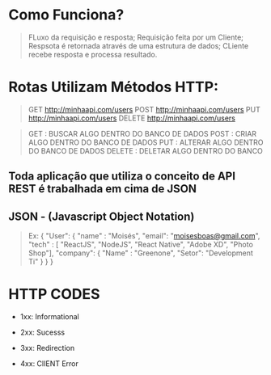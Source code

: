 # Como Funciona?

> FLuxo da requisição e resposta;
> Requisição feita por um Cliente;
> Respsota é retornada através de uma estrutura de dados;
> CLiente recebe resposta e processa resultado.

# Rotas Utilizam Métodos HTTP:

> GET http://minhaapi.com/users
> POST http://minhaapi.com/users
> PUT http://minhaapi.com/users
> DELETE http://minhaapi.com/users

> GET : BUSCAR ALGO DENTRO DO BANCO DE DADOS
> POST : CRIAR ALGO DENTRO DO BANCO DE DADOS
> PUT : ALTERAR ALGO DENTRO DO BANCO DE DADOS
> DELETE : DELETAR ALGO DENTRO DO BANCO

## Toda aplicação que utiliza o conceito de API REST é trabalhada em cima de JSON

## JSON - (Javascript Object Notation)

> Ex: {
> "User": {
> "name" : "Moisés",
> "email": "moisesboas@gmail.com",
> "tech" : [ "ReactJS", "NodeJS", "React Native", "Adobe XD", "Photo Shop"],
> "company": {
> "Name" : "Greenone",
> "Setor": "Development Ti"
> }
> }
> }

# HTTP CODES

- 1xx: Informational

- 2xx: Sucesss

- 3xx: Redirection

- 4xx: ClIENT Error

